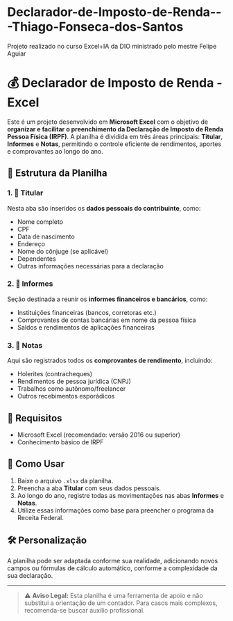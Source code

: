 # Declarador-de-Imposto-de-Renda---Thiago-Fonseca-dos-Santos
Projeto realizado no curso Excel+IA da DIO ministrado pelo mestre Felipe Aguiar

# 💰 Declarador de Imposto de Renda - Excel

Este é um projeto desenvolvido em **Microsoft Excel** com o objetivo de **organizar e facilitar o preenchimento da Declaração de Imposto de Renda Pessoa Física (IRPF)**. A planilha é dividida em três áreas principais: **Titular**, **Informes** e **Notas**, permitindo o controle eficiente de rendimentos, aportes e comprovantes ao longo do ano.

## 📁 Estrutura da Planilha

### 1. 🧍 Titular
Nesta aba são inseridos os **dados pessoais do contribuinte**, como:
- Nome completo
- CPF
- Data de nascimento
- Endereço
- Nome do cônjuge (se aplicável)
- Dependentes
- Outras informações necessárias para a declaração

### 2. 🏦 Informes
Seção destinada a reunir os **informes financeiros e bancários**, como:
- Instituições financeiras (bancos, corretoras etc.)
- Comprovantes de contas bancárias em nome da pessoa física
- Saldos e rendimentos de aplicações financeiras

### 3. 📄 Notas
Aqui são registrados todos os **comprovantes de rendimento**, incluindo:
- Holerites (contracheques)
- Rendimentos de pessoa jurídica (CNPJ)
- Trabalhos como autônomo/freelancer
- Outros recebimentos esporádicos


## 📌 Requisitos
- Microsoft Excel (recomendado: versão 2016 ou superior)
- Conhecimento básico de IRPF

## 🚀 Como Usar
1. Baixe o arquivo `.xlsx` da planilha.
2. Preencha a aba **Titular** com seus dados pessoais.
3. Ao longo do ano, registre todas as movimentações nas abas **Informes** e **Notas**.
4. Utilize essas informações como base para preencher o programa da Receita Federal.

## 🛠️ Personalização
A planilha pode ser adaptada conforme sua realidade, adicionando novos campos ou fórmulas de cálculo automático, conforme a complexidade da sua declaração.

---

> ⚠️ **Aviso Legal:** Esta planilha é uma ferramenta de apoio e não substitui a orientação de um contador. Para casos mais complexos, recomenda-se buscar auxílio profissional.

